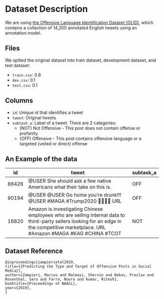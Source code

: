 # Dataset Description
We are using [the Offensive Language Identification Dataset (OLID)](https://sites.google.com/site/offensevalsharedtask/olid), which contains a collection of 14,200 annotated English tweets using an annotation model. 

## Files
We splited the original dataset into train dataset, development dataset, and test dataset:
- `train.csv`: 0.8
- `dev.csv`: 0.1
- `test.csv`: 0.1

## Columns
- `id`: Unique id that identifies a tweet
- `tweet`: Original tweets
- `subtask_a`: Label of a tweet. There are 2 categories: 
	- (NOT) Not Offensive - This post does not contain offense or profanity.
	- (OFF) Offensive - This post contains offensive language or a targeted (veiled or direct) offense

## An Example of the data

| id  | tweet | subtask_a 
| ------------- | ------------- | ------------- 
|86426|@USER She should ask a few native Americans what their take on this is. | OFF
|90194|@USER @USER Go home you’re drunk!!! @USER #MAGA #Trump2020 👊🇺🇸👊 URL|OFF
|16820|Amazon is investigating Chinese employees who are selling internal data to third-party sellers looking for an edge in the competitive marketplace. URL #Amazon #MAGA #KAG #CHINA #TCOT|NOT

## Dataset Reference
```
@inproceedings{zampierietal2019, 
title={{Predicting the Type and Target of Offensive Posts in Social Media}}, 
author={Zampieri, Marcos and Malmasi, Shervin and Nakov, Preslav and Rosenthal, Sara and Farra, Noura and Kumar, Ritesh}, 
booktitle={Proceedings of NAACL}, 
year={2019}, 
} 
```
